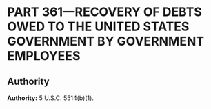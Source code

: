# PART 361—RECOVERY OF DEBTS OWED TO THE UNITED STATES GOVERNMENT BY GOVERNMENT EMPLOYEES


## Authority

**Authority:** 5 U.S.C. 5514(b)(1).


